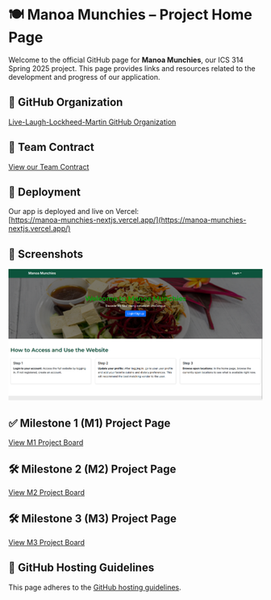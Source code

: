 # 🍽️ Manoa Munchies – Project Home Page

Welcome to the official GitHub page for **Manoa Munchies**, our ICS 314 Spring 2025 project. This page provides links and resources related to the development and progress of our application.

## 🔗 GitHub Organization  
[Live-Laugh-Lockheed-Martin GitHub Organization](https://github.com/Live-Laugh-Lockheed-Martin)

## 📝 Team Contract  
[View our Team Contract](https://docs.google.com/document/d/1re1sDmqgrhCbOyjak1mA5vgmcGx4IPJbKRek7SYEZfA/edit?tab=t.0)

## 🚀 Deployment  
Our app is deployed and live on Vercel:  
[https://manoa-munchies-nextjs.vercel.app/](https://manoa-munchies-nextjs.vercel.app/)

## 📸 Screenshots  
![Landing Page](/images/landing%20page.png)


## ✅ Milestone 1 (M1) Project Page  
[View M1 Project Board](https://github.com/orgs/Live-Laugh-Lockheed-Martin/projects/2)

## 🛠️ Milestone 2 (M2) Project Page  
[View M2 Project Board](https://github.com/orgs/Live-Laugh-Lockheed-Martin/projects/3/views/1)

## 🛠️ Milestone 3 (M3) Project Page  
[View M3 Project Board](https://github.com/orgs/Live-Laugh-Lockheed-Martin/projects/4/views/1)

## 📘 GitHub Hosting Guidelines  
This page adheres to the [GitHub hosting guidelines](https://courses.ics.hawaii.edu/ics314s24/morea/project/milestone1-ghpages.html).
